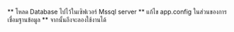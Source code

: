 ** โหลด Database ไปไว้ในเซิฟเวอร์ Mssql server 
** แก้ไข app.config  ในส่วนของการเชื่อมฐานข้อมูล 
** จากนั้นถึงจะลองใช้งานได้
